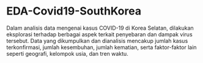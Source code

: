 # EDA-Covid19-SouthKorea
Dalam analisis data mengenai kasus COVID-19 di Korea Selatan, dilakukan eksplorasi terhadap berbagai aspek terkait penyebaran dan dampak virus tersebut. Data yang dikumpulkan dan dianalisis mencakup jumlah kasus terkonfirmasi, jumlah kesembuhan, jumlah kematian, serta faktor-faktor lain seperti geografi, kelompok usia, dan tren waktu. 
